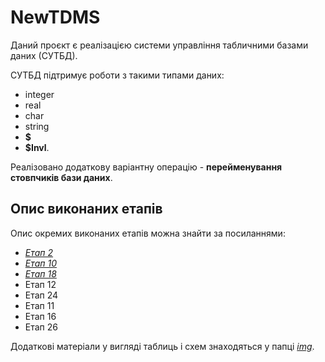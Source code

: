 
# NewTDMS

Даний проєкт є реалізацією системи управління табличними базами даних (СУТБД).

СУТБД підтримує роботи з такими типами даних:
- integer
- real
- char
- string
- **$**
- **$Invl**.

Реалізовано додаткову варіантну операцію - **перейменування стовпчиків бази даних**.

## Опис виконаних етапів

Опис окремих виконаних етапів можна знайти за посиланнями:
- *[Етап 2](https://github.com/YevhenYeris/NewTDMS/blob/master/docs/2.md)*
- *[Етап 10](https://github.com/YevhenYeris/NewTDMS/blob/master/docs/10.md)*
- *[Етап 18](https://github.com/YevhenYeris/NewTDMS/blob/master/docs/18.md)*
- Етап 12
- Етап 24
- Етап 11
- Етап 16
- Етап 26

Додаткові матеріали у вигляді таблиць і схем знаходяться у папці *[img](https://github.com/YevhenYeris/NewTDMS/blob/master/img/)*.
